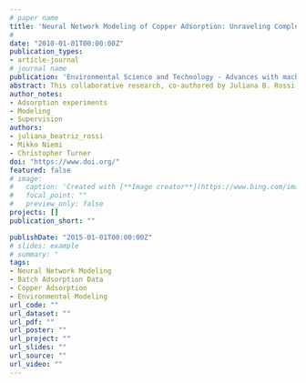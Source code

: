 ```yaml
---
# paper name
title: 'Neural Network Modeling of Copper Adsorption: Unraveling Complexities in Batch Adsorption Data'
# 
date: "2010-01-01T00:00:00Z"
publication_types:
- article-journal
# journal name
publication: 'Environmental Science and Technology - Advances with machine learning'
abstract: This collaborative research, co-authored by Juliana B. Rossi, Mikko Niemi, and Professor Christopher Turner, introduces a novel approach to analyzing batch adsorption data through neural network modeling. The study, born out of interdisciplinary collaboration, aims to unravel the complexities of the copper adsorption process on the silica-based adsorbent developed in previous works. By incorporating the expertise of Mikko Niemi in neural networks, the research provides a sophisticated and data-driven understanding of the adsorption mechanisms.
author_notes:
- Adsorption experiments
- Modeling
- Supervision
authors:
- juliana_beatriz_rossi
- Mikko Niemi
- Christopher Turner
doi: "https://www.doi.org/"
featured: false
# image:
#   caption: 'Created with [**Image creator**](https://www.bing.com/images/create?)'
#   focal_point: ""
#   preview_only: false
projects: []
publication_short: ""

publishDate: "2015-01-01T00:00:00Z"
# slides: example
# summary: "
tags:
- Neural Network Modeling
- Batch Adsorption Data
- Copper Adsorption
- Environmental Modeling
url_code: ""
url_dataset: ""
url_pdf: ""
url_poster: ""
url_project: ""
url_slides: ""
url_source: ""
url_video: ""
---
```


